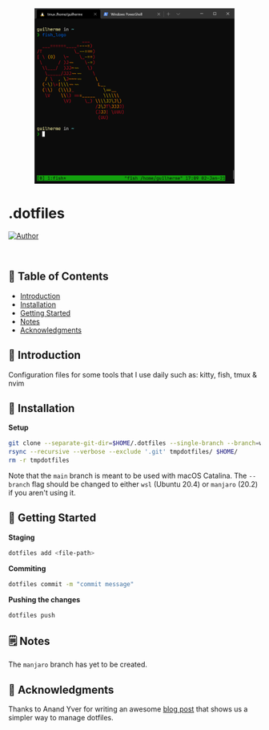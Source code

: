 <p align="center">
   <img src=".github/terminal.png" width="400"/>
</p>

# .dotfiles

[![Author](https://img.shields.io/badge/author-Guilherme%20de%20Andrade-2A6369?style=flat-square)](https://github.com/guilhermedeandrade)

<br />

## :pushpin: Table of Contents

- [Introduction](#scroll-introduction)
- [Installation](#construction_worker-installation)
- [Getting Started](#runner-getting-started)
- [Notes](#spiral_notepad-notes)
- [Acknowledgments](#pray-acknowledgments)

## :scroll: Introduction

Configuration files for some tools that I use daily such as: kitty, fish, tmux &amp; nvim

## :construction_worker: Installation

**Setup**

```sh
git clone --separate-git-dir=$HOME/.dotfiles --single-branch --branch=wsl https://github.com/guilhermedeandrade/.dotfiles.git tmpdotfiles
rsync --recursive --verbose --exclude '.git' tmpdotfiles/ $HOME/
rm -r tmpdotfiles
```

Note that the `main` branch is meant to be used with macOS Catalina. The `--branch` flag should be changed to either `wsl` (Ubuntu 20.4) or `manjaro` (20.2) if you aren't using it.

## :runner: Getting Started

**Staging**

```sh
dotfiles add <file-path>
```

**Commiting**

```sh
dotfiles commit -m "commit message"
```

**Pushing the changes**
```sh
dotfiles push
```

## :spiral_notepad: Notes

The `manjaro` branch has yet to be created.

## :pray: Acknowledgments

Thanks to Anand Yver for writing an awesome [blog post](https://www.anand-iyer.com/blog/2018/a-simpler-way-to-manage-your-dotfiles.html) that shows us a simpler way to manage dotfiles.
